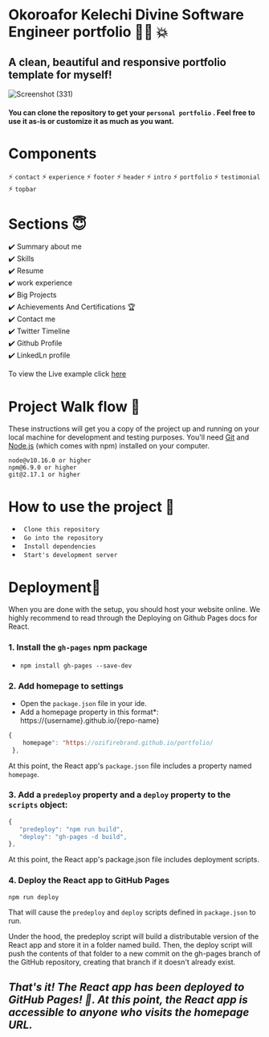 # Okoroafor Kelechi Divine Software Engineer portfolio :woman_technologist: :collision:

## A clean, beautiful and responsive portfolio template for myself!

![Screenshot (331)](https://user-images.githubusercontent.com/106816493/201208152-01b009d5-c8b6-4c41-abeb-1de11606a997.png)


#### You can clone the repository to get your `personal portfolio` . Feel free to use it as-is or customize it as much as you want.


# Components

:zap: `contact`
:zap: `experience`
:zap: `footer`
:zap: `header`
:zap: `intro`
:zap: `portfolio`
:zap: `testimonial`
:zap: `topbar`


# Sections 😇

✔️ Summary about me<br/>
✔️ Skills<br/>
✔️ Resume<br/>
✔️ work experience<br/>
✔️ Big Projects<br/>
✔️ Achievements And Certifications 🏆<br/>
✔️  Contact me<br/>
✔️ Twitter Timeline<br/>
✔️ Github Profile<br/>
✔️ LinkedLn profile<br/>

To view the Live example click <a href="https://ozifirebrand.github.io/portfolio/#home">here</a>

# Project Walk flow  🚀
These instructions will get you a copy of the project up and running on your local machine for development and testing purposes.
You'll need <a href="https://github.com/">Git</a> and <a href="https://nodejs.org/en/">Node.js</a> (which comes with npm) installed on your computer.

<div class="snippet-clipboard-content notranslate position-relative overflow-auto" data-snippet-clipboard-copy-content="node@v10.16.0 or higher
npm@6.9.0 or higher
git@2.17.1 or higher"><pre class="notranslate"><code>node@v10.16.0 or higher
npm@6.9.0 or higher
git@2.17.1 or higher
</code></pre></div>


# How to use the project 🔧

- ` Clone this repository`
- ` Go into the repository`
- ` Install dependencies`
- ` Start's development server`


# Deployment🌟
When you are done with the setup, you should host your website online. We highly recommend to read through the Deploying on Github Pages docs for React.

### 1. Install the `gh-pages` npm package
- `npm install gh-pages --save-dev`

### 2. Add homepage to settings
- Open the `package.json` file in your ide.
- Add a homepage property in this format*: https://{username}.github.io/{repo-name}
```javascript
{
    homepage": "https://ozifirebrand.github.io/portfolio/
 },
```
At this point, the React app's `package.json` file includes a property named `homepage`.

### 3. Add a `predeploy` property and a `deploy` property to the `scripts` object:
 ```javascript
 {
    "predeploy": "npm run build",
    "deploy": "gh-pages -d build",
 }, 
 ````
At this point, the React app's package.json file includes deployment scripts.

### 4. Deploy the React app to GitHub Pages
```npm run deploy```


That will cause the `predeploy` and `deploy` scripts defined in `package.json` to run.

Under the hood, the predeploy script will build a distributable version of the React app and store it in a folder named build. Then, the deploy script will push the contents of that folder to a new commit on the gh-pages branch of the GitHub repository, creating that branch if it doesn't already exist.


## *That's it! The React app has been deployed to GitHub Pages! 🚀. At this point, the React app is accessible to anyone who visits the homepage URL.*
